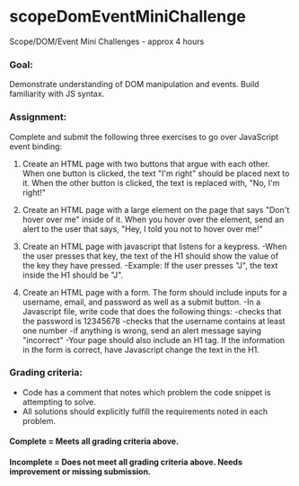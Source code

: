 # scopeDomEventMiniChallenge
Scope/DOM/Event Mini Challenges - approx 4 hours

### Goal:

Demonstrate understanding of DOM manipulation and events. Build familiarity with JS syntax.

### Assignment:

Complete and submit the following three exercises to go over JavaScript event binding:

1. Create an HTML page with two buttons that argue with each other. When one button is clicked, the text "I'm right" should be placed next to it. When the other button is clicked, the text is replaced with, "No, I'm right!"

2. Create an HTML page with a large element on the page that says "Don't hover over me" inside of it. When you hover over the element, send an alert to the user that says, "Hey, I told you not to hover over me!"

3. Create an HTML page with javascript that listens for a keypress.
  -When the user presses that key, the text of the H1 should show the value of the key they have pressed.
  -Example: If the user presses "J", the text inside the H1 should be "J".

4. Create an HTML page with a form. The form should include inputs for a username, email, and password as well as a submit button.
  -In a Javascript file, write code that does the following things:
    -checks that the password is 12345678
    -checks that the username contains at least one number
    -if anything is wrong, send an alert message saying "incorrect"
  -Your page should also include an H1 tag. If the information in the form is correct, have Javascript change the text in the H1.

### Grading criteria:

* Code has a comment that notes which problem the code snippet is attempting to solve.
* All solutions should explicitly fulfill the requirements noted in each problem.

#### Complete = Meets all grading criteria above.

#### Incomplete = Does not meet all grading criteria above. Needs improvement or missing submission.
